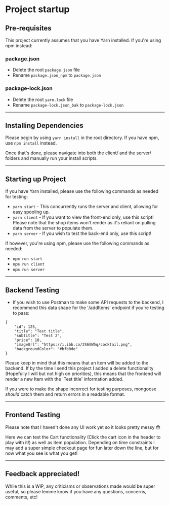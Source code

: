 # Project startup

## Pre-requisites


This project currently assumes that you have Yarn installed. If you're using npm instead:

### **package.json**

- Delete the root `package.json` file
- Rename `package.json_npm` to `package.json`

### **package-lock.json**

- Delete the root `yarn.lock` file
- Rename `package-lock.json_bak` to `package-lock.json`

---

## Installing Dependencies

Please begin by using `yarn install` in the root directory. If you have npm, use `npm install` instead.

Once that's done, please navigate into both the client/ and the server/ folders and manually run your install scripts.

---



## Starting up Project

If you have Yarn installed, please use the following commands as needed for testing:

- `yarn start` - This concurrently runs the server and client, allowing for easy spooling up. 
- `yarn client` - If you want to view the front-end only, use this script! Please note that the shop items won't render as it's reliant on pulling data from the server to populate them.
- `yarn server` - If you wish to test the back-end only, use this script!

If however, you're using npm, please use the following commands as needed:

- `npm run start`
- `npm run client`
- `npm run server`

---

## Backend Testing

- If you wish to use Postman to make some API requests to the backend, I recommend this data shape for the '/addItems' endpoint if you're testing to pass:

```
{
    "id": 125,
    "title": "Test title",
    "subtitle": "Test 2",
    "price": 10,
    "imageUrl": "https://i.ibb.co/2S6GW5q/cocktail.png",
    "backgroundColor": "#bfb0de"
}
```

Please keep in mind that this means that an item will be added to the backend. If by the time I send this project I added a delete functionality (Hopefully I will but not high on priorities), this means that the frontend will render a new Item with the 'Test title' information added.

If you were to make the shape incorrect for testing purposes, mongoose _should_ catch them and return errors in a readable format.

---

## Frontend Testing

Please note that I haven't done any UI work yet so it looks pretty messy 😳 

Here we can test the Cart functionality (Click the cart icon in the header to play with it!) as well as item population. Depending on time constraints I may add a super simple checkout page for fun later down the line, but for now what you see is what you get!

---

## Feedback appreciated!

While this is a WIP, any criticisms or observations made would be super useful, so please lemme know if you have any questions, concerns, comments, etc!
